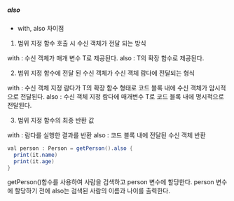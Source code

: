 <h5>also</h5>

- with, also 차이점
1. 범위 지정 함수 호출 시 수신 객체가 전달 되는 방식

  with : 수신 객체가 매개 변수 T로 제공된다.
  also : T의 확장 함수로 제공된다.

  2. 범위 지정 함수에 전달 된 수신 객체가 수신 객체 람다에 전달되는 형식

  with : 수신 객체 지정 람다가 T의 확장 함수 형태로 코드 블록 내에 수신 객체가 암시적으로 전달된다.
  also : 수신 객체 지정 람다에 매개변수 T로 코드 블록 내에 명시적으로 전달된다.

  3. 범위 지정 함수의 최종 반환 값

  with : 람다를 실행한 결과를 반환
  also : 코드 블록 내에 전달된 수신 객체 반환


~~~java
val person : Person = getPerson().also {
  print(it.name)
  print(it.age)
}
~~~
getPerson()함수를 사용하여 사람을 검색하고 person 변수에 할당한다. person 변수에 할당하기 전에 also는 검색된 사람의 이름과 나이를 출력한다.
